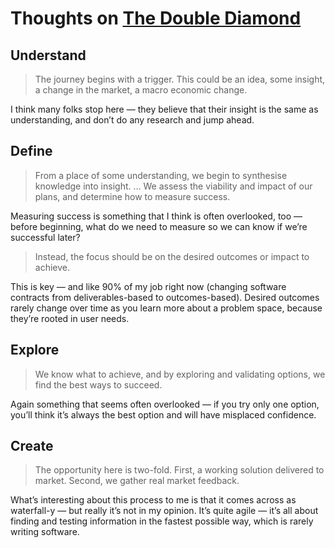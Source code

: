 # Thoughts on [The Double Diamond](https://www.thoughtworks.com/insights/blog/double-diamond)

## Understand

> The journey begins with a trigger. This could be an idea, some insight, a change  in the market, a macro economic change.

I think many folks stop here — they believe that their insight is the same as understanding, and don’t do any research and jump ahead.

## Define

> From a place of some understanding, we begin to synthesise knowledge into insight. … We assess the viability and impact of our plans, and determine how to measure success.

Measuring success is something that I think is often overlooked, too — before beginning, what do we need to measure so we can know if we’re successful later?

> Instead, the focus should be on the desired outcomes or impact to achieve.

This is key — and like 90% of my job right now (changing software contracts from deliverables-based to outcomes-based). Desired outcomes rarely change over time as you learn more about a problem space, because they’re rooted in user needs.

## Explore

> We know what to achieve, and by exploring and validating options, we find the best ways to succeed.

Again something that seems often overlooked — if you try only one option, you’ll think it’s always the best option and will have misplaced confidence.

## Create

> The opportunity here is two-fold. First, a working solution delivered to market. Second, we gather real market feedback.

What’s interesting about this process to me is that it comes across as waterfall-y — but really it’s not in my opinion. It’s quite agile — it’s all about finding and testing information in the fastest possible way, which is rarely writing software.
